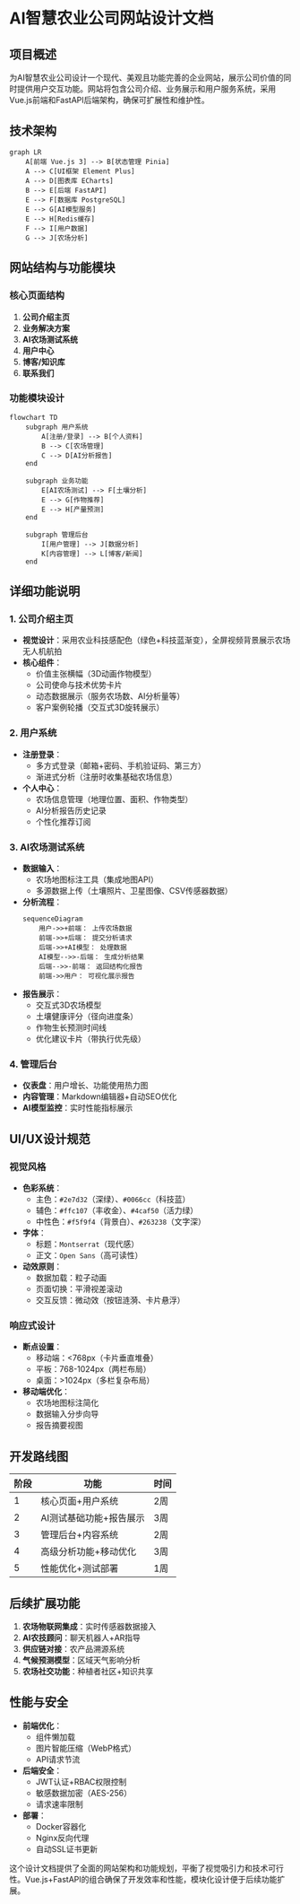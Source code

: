 # AI智慧农业公司网站设计文档

## 项目概述
为AI智慧农业公司设计一个现代、美观且功能完善的企业网站，展示公司价值的同时提供用户交互功能。网站将包含公司介绍、业务展示和用户服务系统，采用Vue.js前端和FastAPI后端架构，确保可扩展性和维护性。

## 技术架构

```mermaid
graph LR
    A[前端 Vue.js 3] --> B[状态管理 Pinia]
    A --> C[UI框架 Element Plus]
    A --> D[图表库 ECharts]
    B --> E[后端 FastAPI]
    E --> F[数据库 PostgreSQL]
    E --> G[AI模型服务]
    E --> H[Redis缓存]
    F --> I[用户数据]
    G --> J[农场分析]
```

## 网站结构与功能模块

### 核心页面结构
1. **公司介绍主页**
2. **业务解决方案**
3. **AI农场测试系统**
4. **用户中心**
5. **博客/知识库**
6. **联系我们**

### 功能模块设计

```mermaid
flowchart TD
    subgraph 用户系统
        A[注册/登录] --> B[个人资料]
        B --> C[农场管理]
        C --> D[AI分析报告]
    end
    
    subgraph 业务功能
        E[AI农场测试] --> F[土壤分析]
        E --> G[作物推荐]
        E --> H[产量预测]
    end
    
    subgraph 管理后台
        I[用户管理] --> J[数据分析]
        K[内容管理] --> L[博客/新闻]
    end
```

## 详细功能说明

### 1. 公司介绍主页
- **视觉设计**：采用农业科技感配色（绿色+科技蓝渐变），全屏视频背景展示农场无人机航拍
- **核心组件**：
  - 价值主张横幅（3D动画作物模型）
  - 公司使命与技术优势卡片
  - 动态数据展示（服务农场数、AI分析量等）
  - 客户案例轮播（交互式3D旋转展示）

### 2. 用户系统
- **注册登录**：
  - 多方式登录（邮箱+密码、手机验证码、第三方）
  - 渐进式分析（注册时收集基础农场信息）
- **个人中心**：
  - 农场信息管理（地理位置、面积、作物类型）
  - AI分析报告历史记录
  - 个性化推荐订阅

### 3. AI农场测试系统
- **数据输入**：
  - 农场地图标注工具（集成地图API）
  - 多源数据上传（土壤照片、卫星图像、CSV传感器数据）
- **分析流程**：
  ```mermaid
  sequenceDiagram
      用户->>+前端： 上传农场数据
      前端->>+后端： 提交分析请求
      后端->>+AI模型： 处理数据
      AI模型-->>-后端： 生成分析结果
      后端-->>-前端： 返回结构化报告
      前端->>用户： 可视化展示报告
  ```
- **报告展示**：
  - 交互式3D农场模型
  - 土壤健康评分（径向进度条）
  - 作物生长预测时间线
  - 优化建议卡片（带执行优先级）

### 4. 管理后台
- **仪表盘**：用户增长、功能使用热力图
- **内容管理**：Markdown编辑器+自动SEO优化
- **AI模型监控**：实时性能指标展示

## UI/UX设计规范

### 视觉风格
- **色彩系统**：
  - 主色：`#2e7d32`（深绿）、`#0066cc`（科技蓝）
  - 辅色：`#ffc107`（丰收金）、`#4caf50`（活力绿）
  - 中性色：`#f5f9f4`（背景白）、`#263238`（文字深）
- **字体**：
  - 标题：`Montserrat`（现代感）
  - 正文：`Open Sans`（高可读性）
- **动效原则**：
  - 数据加载：粒子动画
  - 页面切换：平滑视差滚动
  - 交互反馈：微动效（按钮涟漪、卡片悬浮）

### 响应式设计
- **断点设置**：
  - 移动端：<768px（卡片垂直堆叠）
  - 平板：768-1024px（两栏布局）
  - 桌面：>1024px（多栏复杂布局）
- **移动端优化**：
  - 农场地图标注简化
  - 数据输入分步向导
  - 报告摘要视图

## 开发路线图

阶段 | 功能 | 时间
--- | --- | ---
1 | 核心页面+用户系统 | 2周
2 | AI测试基础功能+报告展示 | 3周
3 | 管理后台+内容系统 | 2周
4 | 高级分析功能+移动优化 | 3周
5 | 性能优化+测试部署 | 1周

## 后续扩展功能
1. **农场物联网集成**：实时传感器数据接入
2. **AI农技顾问**：聊天机器人+AR指导
3. **供应链对接**：农产品溯源系统
4. **气候预测模型**：区域天气影响分析
5. **农场社交功能**：种植者社区+知识共享

## 性能与安全
- **前端优化**：
  - 组件懒加载
  - 图片智能压缩（WebP格式）
  - API请求节流
- **后端安全**：
  - JWT认证+RBAC权限控制
  - 敏感数据加密（AES-256）
  - 请求速率限制
- **部署**：
  - Docker容器化
  - Nginx反向代理
  - 自动SSL证书更新

这个设计文档提供了全面的网站架构和功能规划，平衡了视觉吸引力和技术可行性。Vue.js+FastAPI的组合确保了开发效率和性能，模块化设计便于后续功能扩展。
